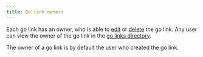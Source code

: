 ```yaml
---
title: Go link owners
---
```


Each go link has an owner, who is able to [edit](editing-a-go-link) or [delete](deleting-a-go-link) the
go link. Any user can view the owner of the go link in the [go links directory](go-links-directory).

The owner of a go link is by default the user who created the go link.
